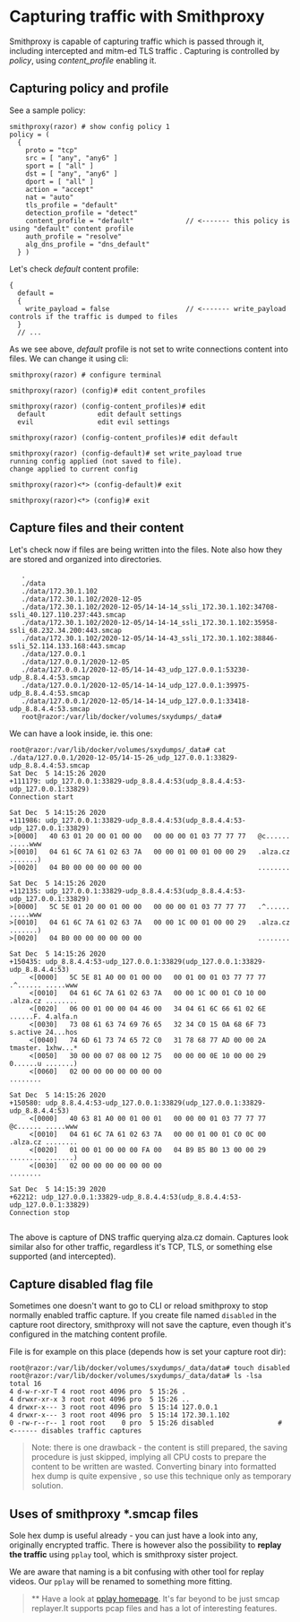 # Capturing traffic with Smithproxy

Smithproxy is capable of capturing traffic which is passed through it, including intercepted and mitm-ed TLS traffic
. Capturing is controlled by *policy*, using *content_profile* enabling it.

## Capturing policy and profile

See a sample policy:

```
smithproxy(razor) # show config policy 1
policy = ( 
  {
    proto = "tcp"
    src = [ "any", "any6" ]
    sport = [ "all" ]
    dst = [ "any", "any6" ]
    dport = [ "all" ]
    action = "accept"
    nat = "auto"
    tls_profile = "default"
    detection_profile = "detect"
    content_profile = "default"             // <------- this policy is using "default" content profile
    auth_profile = "resolve"
    alg_dns_profile = "dns_default"
  } )
```

Let's check *default* content profile:


```content_profiles = 
{
  default = 
  {
    write_payload = false                   // <------- write_payload controls if the traffic is dumped to files
  }
  // ... 
```

As we see above, *default* profile is not set to write connections content into files. We can change it using cli:


```
smithproxy(razor) # configure terminal 

smithproxy(razor) (config)# edit content_profiles 

smithproxy(razor) (config-content_profiles)# edit 
  default             edit default settings
  evil                edit evil settings

smithproxy(razor) (config-content_profiles)# edit default 

smithproxy(razor) (config-default)# set write_payload true
running config applied (not saved to file).
change applied to current config

smithproxy(razor)<*> (config-default)# exit

smithproxy(razor)<*> (config)# exit

```

## Capture files and their content

Let's check now if files are being written into the files. Note also how they are stored and organized into directories.

```root@razor:/var/lib/docker/volumes/sxydumps/_data# find .
   .
   ./data
   ./data/172.30.1.102
   ./data/172.30.1.102/2020-12-05
   ./data/172.30.1.102/2020-12-05/14-14-14_ssli_172.30.1.102:34708-ssli_40.127.110.237:443.smcap
   ./data/172.30.1.102/2020-12-05/14-14-14_ssli_172.30.1.102:35958-ssli_68.232.34.200:443.smcap
   ./data/172.30.1.102/2020-12-05/14-14-43_ssli_172.30.1.102:38846-ssli_52.114.133.168:443.smcap
   ./data/127.0.0.1
   ./data/127.0.0.1/2020-12-05
   ./data/127.0.0.1/2020-12-05/14-14-43_udp_127.0.0.1:53230-udp_8.8.4.4:53.smcap
   ./data/127.0.0.1/2020-12-05/14-14-14_udp_127.0.0.1:39975-udp_8.8.4.4:53.smcap
   ./data/127.0.0.1/2020-12-05/14-14-14_udp_127.0.0.1:33418-udp_8.8.4.4:53.smcap
   root@razor:/var/lib/docker/volumes/sxydumps/_data# 
```

We can have a look inside, ie. this one:

```
root@razor:/var/lib/docker/volumes/sxydumps/_data# cat ./data/127.0.0.1/2020-12-05/14-15-26_udp_127.0.0.1:33829-udp_8.8.4.4:53.smcap
Sat Dec  5 14:15:26 2020
+111179: udp_127.0.0.1:33829-udp_8.8.4.4:53(udp_8.8.4.4:53-udp_127.0.0.1:33829)
Connection start

Sat Dec  5 14:15:26 2020
+111986: udp_127.0.0.1:33829-udp_8.8.4.4:53(udp_8.8.4.4:53-udp_127.0.0.1:33829)
>[0000]   40 63 01 20 00 01 00 00   00 00 00 01 03 77 77 77   @c...... .....www
>[0010]   04 61 6C 7A 61 02 63 7A   00 00 01 00 01 00 00 29   .alza.cz .......)
>[0020]   04 B0 00 00 00 00 00 00                             ........ 

Sat Dec  5 14:15:26 2020
+112135: udp_127.0.0.1:33829-udp_8.8.4.4:53(udp_8.8.4.4:53-udp_127.0.0.1:33829)
>[0000]   5C 5E 01 20 00 01 00 00   00 00 00 01 03 77 77 77   .^...... .....www
>[0010]   04 61 6C 7A 61 02 63 7A   00 00 1C 00 01 00 00 29   .alza.cz .......)
>[0020]   04 B0 00 00 00 00 00 00                             ........ 

Sat Dec  5 14:15:26 2020
+150435: udp_8.8.4.4:53-udp_127.0.0.1:33829(udp_127.0.0.1:33829-udp_8.8.4.4:53)
     <[0000]   5C 5E 81 A0 00 01 00 00   00 01 00 01 03 77 77 77   .^...... .....www
     <[0010]   04 61 6C 7A 61 02 63 7A   00 00 1C 00 01 C0 10 00   .alza.cz ........
     <[0020]   06 00 01 00 00 04 46 00   34 04 61 6C 66 61 02 6E   ......F. 4.alfa.n
     <[0030]   73 08 61 63 74 69 76 65   32 34 C0 15 0A 68 6F 73   s.active 24...hos
     <[0040]   74 6D 61 73 74 65 72 C0   31 78 68 77 AD 00 00 2A   tmaster. 1xhw...*
     <[0050]   30 00 00 07 08 00 12 75   00 00 00 0E 10 00 00 29   0......u .......)
     <[0060]   02 00 00 00 00 00 00 00                             ........ 

Sat Dec  5 14:15:26 2020
+150580: udp_8.8.4.4:53-udp_127.0.0.1:33829(udp_127.0.0.1:33829-udp_8.8.4.4:53)
     <[0000]   40 63 81 A0 00 01 00 01   00 00 00 01 03 77 77 77   @c...... .....www
     <[0010]   04 61 6C 7A 61 02 63 7A   00 00 01 00 01 C0 0C 00   .alza.cz ........
     <[0020]   01 00 01 00 00 00 FA 00   04 B9 B5 B0 13 00 00 29   ........ .......)
     <[0030]   02 00 00 00 00 00 00 00                             ........ 

Sat Dec  5 14:15:39 2020
+62212: udp_127.0.0.1:33829-udp_8.8.4.4:53(udp_8.8.4.4:53-udp_127.0.0.1:33829)
Connection stop


```

The above is capture of DNS traffic querying alza.cz domain. Captures look similar also for other traffic, regardless
 it's TCP, TLS, or something else supported (and intercepted).
 
 
## Capture disabled flag file

Sometimes one doesn't want to go to CLI or reload smithproxy to stop normally enabled traffic capture. If you create
 file named `disabled` in the capture root directory, smithproxy will not save the capture, even though it's
  configured in the matching content profile.
 
 File is for example on this place (depends how is set your capture root dir): 
 
 ```
root@razor:/var/lib/docker/volumes/sxydumps/_data/data# touch disabled
root@razor:/var/lib/docker/volumes/sxydumps/_data/data# ls -lsa
total 16
4 d-w-r-xr-T 4 root root 4096 pro  5 15:26 .
4 drwxr-xr-x 3 root root 4096 pro  5 15:26 ..
4 drwxr-x--- 3 root root 4096 pro  5 15:14 127.0.0.1
4 drwxr-x--- 3 root root 4096 pro  5 15:14 172.30.1.102
0 -rw-r--r-- 1 root root    0 pro  5 15:26 disabled                # <------ disables traffic captures
```
 
> Note: there is one drawback - the content is still prepared, the saving procedure is just skipped, implying all CPU
> costs to prepare the content to be written are wasted. Converting binary into formatted hex dump is quite expensive
>, so use this technique only as temporary solution. 
  
  
## Uses of smithproxy *.smcap files

Sole hex dump is useful already - you can just have a look into any, originally encrypted traffic. There is however
 also the possibility to **replay the traffic** using `pplay` tool, which is smithproxy sister project.
 
We are aware that naming is a bit confusing with other tool for replay videos. Our `pplay` will be renamed to something
 more fitting.
    
 
 > ** Have a look at [pplay homepage](https://pypi.org/project/pplay/). It's far beyond to be just smcap replayer.It
> supports pcap files and has a lot of interesting features. 
